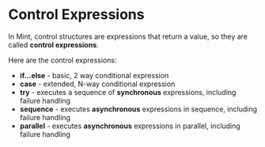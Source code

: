 # Control Expressions

In Mint, control structures are expressions that return a value, so they are called **control expressions**.

Here are the control expressions:

* **if...else** - basic, 2 way conditional expression
* **case** - extended, N-way conditional expression
* **try** - executes a sequence of **synchronous** expressions, including failure handling
* **sequence** - executes **asynchronous** expressions in sequence, including failure handling
* **parallel** - executes **asynchronous** expressions in parallel, including failure handling

